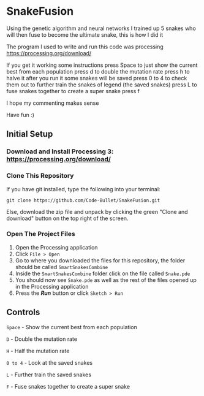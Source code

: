 # SnakeFusion
Using the genetic algorithm and neural networks I trained up 5 snakes who will then fuse to become the ultimate snake, this is how I did it

The program I used to write and run this code was processing https://processing.org/download/

If you get it working some instructions
press Space to just show the current best from  each population
press d to double the mutation rate
press h to halve it 
after you run it some snakes will be saved press 0 to 4 to check them out
to further train the snakes of legend (the saved snakes) press L
to fuse snakes together to create a super snake press f

I hope my commenting makes sense 

Have fun :)

## Initial Setup
### Download and Install Processing 3: https://processing.org/download/

### Clone This Repository

If you have git installed, type the following into your terminal:

```
git clone https://github.com/Code-Bullet/SnakeFusion.git
```

Else, download the zip file and unpack by clicking the green "Clone and download" button on the top right of the screen.

### Open The Project Files
1. Open the Processing application
2. Click `File > Open`
3. Go to where you downloaded the files for this repository, the folder should be called `SmartSnakesCombine`
4. Inside the `SmartSnakesCombine` folder click on the file called `Snake.pde`
5. You should now see `Snake.pde` as well as the rest of the files opened up in the Processing application
6. Press the ***Run*** button or click `Sketch > Run`

## Controls

`Space` - Show the current best from  each population

`D` - Double the mutation rate

`H` - Half the mutation rate

`0 to 4` -  Look at the saved snakes

`L` - Further train the saved snakes

`F` - Fuse snakes together to create a super snake
